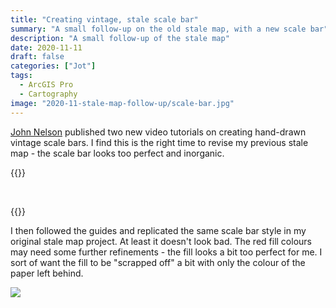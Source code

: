 ```yaml
---
title: "Creating vintage, stale scale bar"
summary: "A small follow-up on the old stale map, with a new scale bar"
description: "A small follow-up of the stale map"
date: 2020-11-11
draft: false
categories: ["Jot"]
tags:
  - ArcGIS Pro
  - Cartography
image: "2020-11-stale-map-follow-up/scale-bar.jpg"
---
```


[John Nelson](https://www.esri.com/arcgis-blog/author/j_nelson/) published two new video tutorials on creating hand-drawn vintage scale bars. I find this is the right time to revise my previous stale map - the scale bar looks too perfect and inorganic.

{{<youtube eJPHQCGjvuQ >}}

<br>

{{<youtube eTQTvP7QqfA >}}

I then followed the guides and replicated the same scale bar style in my original stale map project. At least it doesn't look bad. The red fill colours may need some further refinements - the fill looks a bit too perfect for me. I sort of want the fill to be "scrapped off" a bit with only the colour of the paper left behind.

![](/post/2020-11-stale-map-follow-up/scale-bar.jpg)

<!-- 

What I learnt is about the advanced formatting options in Pro. Specifically, _Pro treats words as polygon objects_. I never knew about this before and have no idea how to add filter (sort of like transforming a rasterised object in Photoshop) to words.

Besides, I finally get the basis of making the lines less artificial and more hand-drawn. I would summarise the points as:

1. Add a random wave filter, adjust period of amplitude
2. Change the opacity of the line
3. Duplicate the line
4. Change the duplicated line to "dotted" line. This simulates how the ink "stops" in part of the line
5. Readjust opacity, period and amplitude of the random wave
